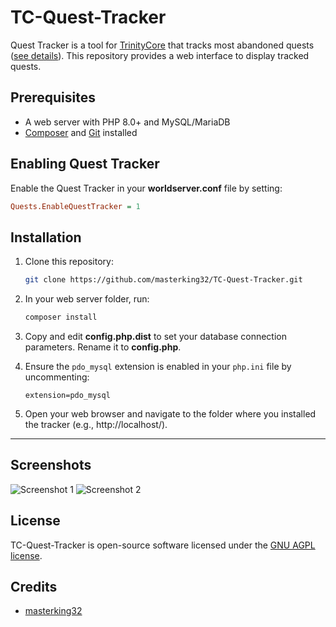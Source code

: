 TC-Quest-Tracker
================

Quest Tracker is a tool for [TrinityCore](https://github.com/TrinityCore/TrinityCore) that tracks most abandoned quests ([see details](https://github.com/TrinityCore/TrinityCore/pull/13353)). This repository provides a web interface to display tracked quests.

## Prerequisites

- A web server with PHP 8.0+ and MySQL/MariaDB
- [Composer](https://getcomposer.org/) and [Git](https://git-scm.com/) installed

## Enabling Quest Tracker

Enable the Quest Tracker in your **worldserver.conf** file by setting:

```ini
Quests.EnableQuestTracker = 1
```

## Installation

1. Clone this repository:

    ```bash
    git clone https://github.com/masterking32/TC-Quest-Tracker.git
    ```

2. In your web server folder, run:

    ```bash
    composer install
    ```

3. Copy and edit **config.php.dist** to set your database connection parameters. Rename it to **config.php**.

4. Ensure the `pdo_mysql` extension is enabled in your `php.ini` file by uncommenting:

    ```
    extension=pdo_mysql
    ```

5. Open your web browser and navigate to the folder where you installed the tracker (e.g., http://localhost/).

---

## Screenshots

![Screenshot 1](https://raw.githubusercontent.com/masterking32/TC-Quest-Tracker/refs/heads/main/screenshot1.png)
![Screenshot 2](https://raw.githubusercontent.com/masterking32/TC-Quest-Tracker/refs/heads/main/screenshot2.png)

## License

TC-Quest-Tracker is open-source software licensed under the [GNU AGPL license](https://github.com/masterking32/TC-Quest-Tracker/blob/main/LICENSE).

## Credits

- [masterking32](https://github.com/masterking32)

